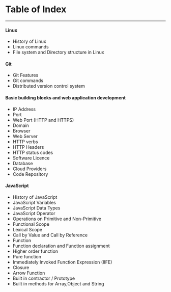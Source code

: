 
# Table of Index
-------------------------------
#### Linux
* History of Linux
* Linux commands 
* File system and Directory structure in Linux 

#### Git
* Git Features
* Git commands
* Distributed version control system 

#### Basic building blocks and web application development
* IP Address 
* Port 
* Web Port (HTTP and HTTPS)
* Domain
* Browser
* Web Server 
* HTTP verbs
* HTTP Headers
* HTTP status codes
* Software Licence
* Database 
* Cloud Providers 
* Code Repository


#### JavaScript

* History of JavaScript
* JavaScript Variables
* JavaScript Data Types
* JavaScript Operator
* Operations on Primitive and Non-Primitive 
* Functional Scope
* Lexical Scope
* Call by Value and Call by Reference 
* Function 
* Function declaration and Function assignment
* Higher order function 
* Pure function
* Immediately Invoked Function Expression (IIFE)
* Closure
* Arrow Function
* Built in contractor / Prototype
* Built in methods for Array,Object and String




